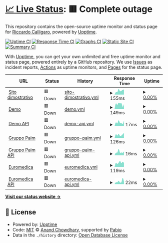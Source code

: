 # [📈 Live Status](https://status.polydesk.app): <!--live status--> **🟥 Complete outage**

This repository contains the open-source uptime monitor and status page for [Riccardo Calligaro](riccard0.dev), powered by [Upptime](https://github.com/upptime/upptime).

[![Uptime CI](https://github.com/riccardocalligaro/polydesk-upptime/workflows/Uptime%20CI/badge.svg)](https://github.com/riccardocalligaro/polydesk-upptime/actions?query=workflow%3A%22Uptime+CI%22)
[![Response Time CI](https://github.com/riccardocalligaro/polydesk-upptime/workflows/Response%20Time%20CI/badge.svg)](https://github.com/riccardocalligaro/polydesk-upptime/actions?query=workflow%3A%22Response+Time+CI%22)
[![Graphs CI](https://github.com/riccardocalligaro/polydesk-upptime/workflows/Graphs%20CI/badge.svg)](https://github.com/riccardocalligaro/polydesk-upptime/actions?query=workflow%3A%22Graphs+CI%22)
[![Static Site CI](https://github.com/riccardocalligaro/polydesk-upptime/workflows/Static%20Site%20CI/badge.svg)](https://github.com/riccardocalligaro/polydesk-upptime/actions?query=workflow%3A%22Static+Site+CI%22)
[![Summary CI](https://github.com/riccardocalligaro/polydesk-upptime/workflows/Summary%20CI/badge.svg)](https://github.com/riccardocalligaro/polydesk-upptime/actions?query=workflow%3A%22Summary+CI%22)

With [Upptime](https://upptime.js.org), you can get your own unlimited and free uptime monitor and status page, powered entirely by a GitHub repository. We use [Issues](https://github.com/riccardocalligaro/polydesk-upptime/issues) as incident reports, [Actions](https://github.com/riccardocalligaro/polydesk-upptime/actions) as uptime monitors, and [Pages](https://status.polydesk.app) for the status page.

<!--start: status pages-->
<!-- This summary is generated by Upptime (https://github.com/upptime/upptime) -->
<!-- Do not edit this manually, your changes will be overwritten -->
<!-- prettier-ignore -->
| URL | Status | History | Response Time | Uptime |
| --- | ------ | ------- | ------------- | ------ |
| <img alt="" src="https://icons.duckduckgo.com/ip3/polydesk.app.ico" height="13"> [Sito dimostrativo](https://polydesk.app/) | 🟥 Down | [sito-dimostrativo.yml](https://github.com/riccardocalligaro/polydesk-upptime/commits/HEAD/history/sito-dimostrativo.yml) | <details><summary><img alt="Response time graph" src="./graphs/sito-dimostrativo/response-time-week.png" height="20"> 155ms</summary><br><a href="https://status.polydesk.app/history/sito-dimostrativo"><img alt="Response time 191" src="https://img.shields.io/endpoint?url=https%3A%2F%2Fraw.githubusercontent.com%2Friccardocalligaro%2Fpolydesk-upptime%2FHEAD%2Fapi%2Fsito-dimostrativo%2Fresponse-time.json"></a><br><a href="https://status.polydesk.app/history/sito-dimostrativo"><img alt="24-hour response time 108" src="https://img.shields.io/endpoint?url=https%3A%2F%2Fraw.githubusercontent.com%2Friccardocalligaro%2Fpolydesk-upptime%2FHEAD%2Fapi%2Fsito-dimostrativo%2Fresponse-time-day.json"></a><br><a href="https://status.polydesk.app/history/sito-dimostrativo"><img alt="7-day response time 155" src="https://img.shields.io/endpoint?url=https%3A%2F%2Fraw.githubusercontent.com%2Friccardocalligaro%2Fpolydesk-upptime%2FHEAD%2Fapi%2Fsito-dimostrativo%2Fresponse-time-week.json"></a><br><a href="https://status.polydesk.app/history/sito-dimostrativo"><img alt="30-day response time 185" src="https://img.shields.io/endpoint?url=https%3A%2F%2Fraw.githubusercontent.com%2Friccardocalligaro%2Fpolydesk-upptime%2FHEAD%2Fapi%2Fsito-dimostrativo%2Fresponse-time-month.json"></a><br><a href="https://status.polydesk.app/history/sito-dimostrativo"><img alt="1-year response time 191" src="https://img.shields.io/endpoint?url=https%3A%2F%2Fraw.githubusercontent.com%2Friccardocalligaro%2Fpolydesk-upptime%2FHEAD%2Fapi%2Fsito-dimostrativo%2Fresponse-time-year.json"></a></details> | <details><summary><a href="https://status.polydesk.app/history/sito-dimostrativo">0.00%</a></summary><a href="https://status.polydesk.app/history/sito-dimostrativo"><img alt="All-time uptime 55.79%" src="https://img.shields.io/endpoint?url=https%3A%2F%2Fraw.githubusercontent.com%2Friccardocalligaro%2Fpolydesk-upptime%2FHEAD%2Fapi%2Fsito-dimostrativo%2Fuptime.json"></a><br><a href="https://status.polydesk.app/history/sito-dimostrativo"><img alt="24-hour uptime 0.00%" src="https://img.shields.io/endpoint?url=https%3A%2F%2Fraw.githubusercontent.com%2Friccardocalligaro%2Fpolydesk-upptime%2FHEAD%2Fapi%2Fsito-dimostrativo%2Fuptime-day.json"></a><br><a href="https://status.polydesk.app/history/sito-dimostrativo"><img alt="7-day uptime 0.00%" src="https://img.shields.io/endpoint?url=https%3A%2F%2Fraw.githubusercontent.com%2Friccardocalligaro%2Fpolydesk-upptime%2FHEAD%2Fapi%2Fsito-dimostrativo%2Fuptime-week.json"></a><br><a href="https://status.polydesk.app/history/sito-dimostrativo"><img alt="30-day uptime 0.00%" src="https://img.shields.io/endpoint?url=https%3A%2F%2Fraw.githubusercontent.com%2Friccardocalligaro%2Fpolydesk-upptime%2FHEAD%2Fapi%2Fsito-dimostrativo%2Fuptime-month.json"></a><br><a href="https://status.polydesk.app/history/sito-dimostrativo"><img alt="1-year uptime 55.79%" src="https://img.shields.io/endpoint?url=https%3A%2F%2Fraw.githubusercontent.com%2Friccardocalligaro%2Fpolydesk-upptime%2FHEAD%2Fapi%2Fsito-dimostrativo%2Fuptime-year.json"></a></details>
| <img alt="" src="https://icons.duckduckgo.com/ip3/demo.polydesk.app.ico" height="13"> [Demo](https://demo.polydesk.app/) | 🟥 Down | [demo.yml](https://github.com/riccardocalligaro/polydesk-upptime/commits/HEAD/history/demo.yml) | <details><summary><img alt="Response time graph" src="./graphs/demo/response-time-week.png" height="20"> 149ms</summary><br><a href="https://status.polydesk.app/history/demo"><img alt="Response time 415" src="https://img.shields.io/endpoint?url=https%3A%2F%2Fraw.githubusercontent.com%2Friccardocalligaro%2Fpolydesk-upptime%2FHEAD%2Fapi%2Fdemo%2Fresponse-time.json"></a><br><a href="https://status.polydesk.app/history/demo"><img alt="24-hour response time 143" src="https://img.shields.io/endpoint?url=https%3A%2F%2Fraw.githubusercontent.com%2Friccardocalligaro%2Fpolydesk-upptime%2FHEAD%2Fapi%2Fdemo%2Fresponse-time-day.json"></a><br><a href="https://status.polydesk.app/history/demo"><img alt="7-day response time 149" src="https://img.shields.io/endpoint?url=https%3A%2F%2Fraw.githubusercontent.com%2Friccardocalligaro%2Fpolydesk-upptime%2FHEAD%2Fapi%2Fdemo%2Fresponse-time-week.json"></a><br><a href="https://status.polydesk.app/history/demo"><img alt="30-day response time 155" src="https://img.shields.io/endpoint?url=https%3A%2F%2Fraw.githubusercontent.com%2Friccardocalligaro%2Fpolydesk-upptime%2FHEAD%2Fapi%2Fdemo%2Fresponse-time-month.json"></a><br><a href="https://status.polydesk.app/history/demo"><img alt="1-year response time 415" src="https://img.shields.io/endpoint?url=https%3A%2F%2Fraw.githubusercontent.com%2Friccardocalligaro%2Fpolydesk-upptime%2FHEAD%2Fapi%2Fdemo%2Fresponse-time-year.json"></a></details> | <details><summary><a href="https://status.polydesk.app/history/demo">0.00%</a></summary><a href="https://status.polydesk.app/history/demo"><img alt="All-time uptime 55.29%" src="https://img.shields.io/endpoint?url=https%3A%2F%2Fraw.githubusercontent.com%2Friccardocalligaro%2Fpolydesk-upptime%2FHEAD%2Fapi%2Fdemo%2Fuptime.json"></a><br><a href="https://status.polydesk.app/history/demo"><img alt="24-hour uptime 0.00%" src="https://img.shields.io/endpoint?url=https%3A%2F%2Fraw.githubusercontent.com%2Friccardocalligaro%2Fpolydesk-upptime%2FHEAD%2Fapi%2Fdemo%2Fuptime-day.json"></a><br><a href="https://status.polydesk.app/history/demo"><img alt="7-day uptime 0.00%" src="https://img.shields.io/endpoint?url=https%3A%2F%2Fraw.githubusercontent.com%2Friccardocalligaro%2Fpolydesk-upptime%2FHEAD%2Fapi%2Fdemo%2Fuptime-week.json"></a><br><a href="https://status.polydesk.app/history/demo"><img alt="30-day uptime 0.00%" src="https://img.shields.io/endpoint?url=https%3A%2F%2Fraw.githubusercontent.com%2Friccardocalligaro%2Fpolydesk-upptime%2FHEAD%2Fapi%2Fdemo%2Fuptime-month.json"></a><br><a href="https://status.polydesk.app/history/demo"><img alt="1-year uptime 55.29%" src="https://img.shields.io/endpoint?url=https%3A%2F%2Fraw.githubusercontent.com%2Friccardocalligaro%2Fpolydesk-upptime%2FHEAD%2Fapi%2Fdemo%2Fuptime-year.json"></a></details>
| <img alt="" src="https://icons.duckduckgo.com/ip3/demo.polydesk.app.ico" height="13"> [Demo API](https://demo.polydesk.app/api/v1/) | 🟥 Down | [demo-api.yml](https://github.com/riccardocalligaro/polydesk-upptime/commits/HEAD/history/demo-api.yml) | <details><summary><img alt="Response time graph" src="./graphs/demo-api/response-time-week.png" height="20"> 17ms</summary><br><a href="https://status.polydesk.app/history/demo-api"><img alt="Response time 92" src="https://img.shields.io/endpoint?url=https%3A%2F%2Fraw.githubusercontent.com%2Friccardocalligaro%2Fpolydesk-upptime%2FHEAD%2Fapi%2Fdemo-api%2Fresponse-time.json"></a><br><a href="https://status.polydesk.app/history/demo-api"><img alt="24-hour response time 13" src="https://img.shields.io/endpoint?url=https%3A%2F%2Fraw.githubusercontent.com%2Friccardocalligaro%2Fpolydesk-upptime%2FHEAD%2Fapi%2Fdemo-api%2Fresponse-time-day.json"></a><br><a href="https://status.polydesk.app/history/demo-api"><img alt="7-day response time 17" src="https://img.shields.io/endpoint?url=https%3A%2F%2Fraw.githubusercontent.com%2Friccardocalligaro%2Fpolydesk-upptime%2FHEAD%2Fapi%2Fdemo-api%2Fresponse-time-week.json"></a><br><a href="https://status.polydesk.app/history/demo-api"><img alt="30-day response time 23" src="https://img.shields.io/endpoint?url=https%3A%2F%2Fraw.githubusercontent.com%2Friccardocalligaro%2Fpolydesk-upptime%2FHEAD%2Fapi%2Fdemo-api%2Fresponse-time-month.json"></a><br><a href="https://status.polydesk.app/history/demo-api"><img alt="1-year response time 92" src="https://img.shields.io/endpoint?url=https%3A%2F%2Fraw.githubusercontent.com%2Friccardocalligaro%2Fpolydesk-upptime%2FHEAD%2Fapi%2Fdemo-api%2Fresponse-time-year.json"></a></details> | <details><summary><a href="https://status.polydesk.app/history/demo-api">0.00%</a></summary><a href="https://status.polydesk.app/history/demo-api"><img alt="All-time uptime 55.69%" src="https://img.shields.io/endpoint?url=https%3A%2F%2Fraw.githubusercontent.com%2Friccardocalligaro%2Fpolydesk-upptime%2FHEAD%2Fapi%2Fdemo-api%2Fuptime.json"></a><br><a href="https://status.polydesk.app/history/demo-api"><img alt="24-hour uptime 0.00%" src="https://img.shields.io/endpoint?url=https%3A%2F%2Fraw.githubusercontent.com%2Friccardocalligaro%2Fpolydesk-upptime%2FHEAD%2Fapi%2Fdemo-api%2Fuptime-day.json"></a><br><a href="https://status.polydesk.app/history/demo-api"><img alt="7-day uptime 0.00%" src="https://img.shields.io/endpoint?url=https%3A%2F%2Fraw.githubusercontent.com%2Friccardocalligaro%2Fpolydesk-upptime%2FHEAD%2Fapi%2Fdemo-api%2Fuptime-week.json"></a><br><a href="https://status.polydesk.app/history/demo-api"><img alt="30-day uptime 0.00%" src="https://img.shields.io/endpoint?url=https%3A%2F%2Fraw.githubusercontent.com%2Friccardocalligaro%2Fpolydesk-upptime%2FHEAD%2Fapi%2Fdemo-api%2Fuptime-month.json"></a><br><a href="https://status.polydesk.app/history/demo-api"><img alt="1-year uptime 55.69%" src="https://img.shields.io/endpoint?url=https%3A%2F%2Fraw.githubusercontent.com%2Friccardocalligaro%2Fpolydesk-upptime%2FHEAD%2Fapi%2Fdemo-api%2Fuptime-year.json"></a></details>
| <img alt="" src="https://www.gruppopaim.it/img/favicon.png" height="13"> [Gruppo Paim](https://gruppopaim.polydesk.app/) | 🟥 Down | [gruppo-paim.yml](https://github.com/riccardocalligaro/polydesk-upptime/commits/HEAD/history/gruppo-paim.yml) | <details><summary><img alt="Response time graph" src="./graphs/gruppo-paim/response-time-week.png" height="20"> 126ms</summary><br><a href="https://status.polydesk.app/history/gruppo-paim"><img alt="Response time 356" src="https://img.shields.io/endpoint?url=https%3A%2F%2Fraw.githubusercontent.com%2Friccardocalligaro%2Fpolydesk-upptime%2FHEAD%2Fapi%2Fgruppo-paim%2Fresponse-time.json"></a><br><a href="https://status.polydesk.app/history/gruppo-paim"><img alt="24-hour response time 85" src="https://img.shields.io/endpoint?url=https%3A%2F%2Fraw.githubusercontent.com%2Friccardocalligaro%2Fpolydesk-upptime%2FHEAD%2Fapi%2Fgruppo-paim%2Fresponse-time-day.json"></a><br><a href="https://status.polydesk.app/history/gruppo-paim"><img alt="7-day response time 126" src="https://img.shields.io/endpoint?url=https%3A%2F%2Fraw.githubusercontent.com%2Friccardocalligaro%2Fpolydesk-upptime%2FHEAD%2Fapi%2Fgruppo-paim%2Fresponse-time-week.json"></a><br><a href="https://status.polydesk.app/history/gruppo-paim"><img alt="30-day response time 138" src="https://img.shields.io/endpoint?url=https%3A%2F%2Fraw.githubusercontent.com%2Friccardocalligaro%2Fpolydesk-upptime%2FHEAD%2Fapi%2Fgruppo-paim%2Fresponse-time-month.json"></a><br><a href="https://status.polydesk.app/history/gruppo-paim"><img alt="1-year response time 356" src="https://img.shields.io/endpoint?url=https%3A%2F%2Fraw.githubusercontent.com%2Friccardocalligaro%2Fpolydesk-upptime%2FHEAD%2Fapi%2Fgruppo-paim%2Fresponse-time-year.json"></a></details> | <details><summary><a href="https://status.polydesk.app/history/gruppo-paim">0.00%</a></summary><a href="https://status.polydesk.app/history/gruppo-paim"><img alt="All-time uptime 44.33%" src="https://img.shields.io/endpoint?url=https%3A%2F%2Fraw.githubusercontent.com%2Friccardocalligaro%2Fpolydesk-upptime%2FHEAD%2Fapi%2Fgruppo-paim%2Fuptime.json"></a><br><a href="https://status.polydesk.app/history/gruppo-paim"><img alt="24-hour uptime 0.00%" src="https://img.shields.io/endpoint?url=https%3A%2F%2Fraw.githubusercontent.com%2Friccardocalligaro%2Fpolydesk-upptime%2FHEAD%2Fapi%2Fgruppo-paim%2Fuptime-day.json"></a><br><a href="https://status.polydesk.app/history/gruppo-paim"><img alt="7-day uptime 0.00%" src="https://img.shields.io/endpoint?url=https%3A%2F%2Fraw.githubusercontent.com%2Friccardocalligaro%2Fpolydesk-upptime%2FHEAD%2Fapi%2Fgruppo-paim%2Fuptime-week.json"></a><br><a href="https://status.polydesk.app/history/gruppo-paim"><img alt="30-day uptime 0.00%" src="https://img.shields.io/endpoint?url=https%3A%2F%2Fraw.githubusercontent.com%2Friccardocalligaro%2Fpolydesk-upptime%2FHEAD%2Fapi%2Fgruppo-paim%2Fuptime-month.json"></a><br><a href="https://status.polydesk.app/history/gruppo-paim"><img alt="1-year uptime 44.33%" src="https://img.shields.io/endpoint?url=https%3A%2F%2Fraw.githubusercontent.com%2Friccardocalligaro%2Fpolydesk-upptime%2FHEAD%2Fapi%2Fgruppo-paim%2Fuptime-year.json"></a></details>
| <img alt="" src="https://www.gruppopaim.it/img/favicon.png" height="13"> [Gruppo Paim API](https://gruppopaim.polydesk.app/api/v1/) | 🟥 Down | [gruppo-paim-api.yml](https://github.com/riccardocalligaro/polydesk-upptime/commits/HEAD/history/gruppo-paim-api.yml) | <details><summary><img alt="Response time graph" src="./graphs/gruppo-paim-api/response-time-week.png" height="20"> 16ms</summary><br><a href="https://status.polydesk.app/history/gruppo-paim-api"><img alt="Response time 89" src="https://img.shields.io/endpoint?url=https%3A%2F%2Fraw.githubusercontent.com%2Friccardocalligaro%2Fpolydesk-upptime%2FHEAD%2Fapi%2Fgruppo-paim-api%2Fresponse-time.json"></a><br><a href="https://status.polydesk.app/history/gruppo-paim-api"><img alt="24-hour response time 15" src="https://img.shields.io/endpoint?url=https%3A%2F%2Fraw.githubusercontent.com%2Friccardocalligaro%2Fpolydesk-upptime%2FHEAD%2Fapi%2Fgruppo-paim-api%2Fresponse-time-day.json"></a><br><a href="https://status.polydesk.app/history/gruppo-paim-api"><img alt="7-day response time 16" src="https://img.shields.io/endpoint?url=https%3A%2F%2Fraw.githubusercontent.com%2Friccardocalligaro%2Fpolydesk-upptime%2FHEAD%2Fapi%2Fgruppo-paim-api%2Fresponse-time-week.json"></a><br><a href="https://status.polydesk.app/history/gruppo-paim-api"><img alt="30-day response time 18" src="https://img.shields.io/endpoint?url=https%3A%2F%2Fraw.githubusercontent.com%2Friccardocalligaro%2Fpolydesk-upptime%2FHEAD%2Fapi%2Fgruppo-paim-api%2Fresponse-time-month.json"></a><br><a href="https://status.polydesk.app/history/gruppo-paim-api"><img alt="1-year response time 89" src="https://img.shields.io/endpoint?url=https%3A%2F%2Fraw.githubusercontent.com%2Friccardocalligaro%2Fpolydesk-upptime%2FHEAD%2Fapi%2Fgruppo-paim-api%2Fresponse-time-year.json"></a></details> | <details><summary><a href="https://status.polydesk.app/history/gruppo-paim-api">0.00%</a></summary><a href="https://status.polydesk.app/history/gruppo-paim-api"><img alt="All-time uptime 44.33%" src="https://img.shields.io/endpoint?url=https%3A%2F%2Fraw.githubusercontent.com%2Friccardocalligaro%2Fpolydesk-upptime%2FHEAD%2Fapi%2Fgruppo-paim-api%2Fuptime.json"></a><br><a href="https://status.polydesk.app/history/gruppo-paim-api"><img alt="24-hour uptime 0.00%" src="https://img.shields.io/endpoint?url=https%3A%2F%2Fraw.githubusercontent.com%2Friccardocalligaro%2Fpolydesk-upptime%2FHEAD%2Fapi%2Fgruppo-paim-api%2Fuptime-day.json"></a><br><a href="https://status.polydesk.app/history/gruppo-paim-api"><img alt="7-day uptime 0.00%" src="https://img.shields.io/endpoint?url=https%3A%2F%2Fraw.githubusercontent.com%2Friccardocalligaro%2Fpolydesk-upptime%2FHEAD%2Fapi%2Fgruppo-paim-api%2Fuptime-week.json"></a><br><a href="https://status.polydesk.app/history/gruppo-paim-api"><img alt="30-day uptime 0.00%" src="https://img.shields.io/endpoint?url=https%3A%2F%2Fraw.githubusercontent.com%2Friccardocalligaro%2Fpolydesk-upptime%2FHEAD%2Fapi%2Fgruppo-paim-api%2Fuptime-month.json"></a><br><a href="https://status.polydesk.app/history/gruppo-paim-api"><img alt="1-year uptime 44.33%" src="https://img.shields.io/endpoint?url=https%3A%2F%2Fraw.githubusercontent.com%2Friccardocalligaro%2Fpolydesk-upptime%2FHEAD%2Fapi%2Fgruppo-paim-api%2Fuptime-year.json"></a></details>
| <img alt="" src="https://status.polydesk.app/radiuslab.ico" height="13"> [Euromedica](https://euromedica.polydesk.app/) | 🟥 Down | [euromedica.yml](https://github.com/riccardocalligaro/polydesk-upptime/commits/HEAD/history/euromedica.yml) | <details><summary><img alt="Response time graph" src="./graphs/euromedica/response-time-week.png" height="20"> 119ms</summary><br><a href="https://status.polydesk.app/history/euromedica"><img alt="Response time 268" src="https://img.shields.io/endpoint?url=https%3A%2F%2Fraw.githubusercontent.com%2Friccardocalligaro%2Fpolydesk-upptime%2FHEAD%2Fapi%2Feuromedica%2Fresponse-time.json"></a><br><a href="https://status.polydesk.app/history/euromedica"><img alt="24-hour response time 102" src="https://img.shields.io/endpoint?url=https%3A%2F%2Fraw.githubusercontent.com%2Friccardocalligaro%2Fpolydesk-upptime%2FHEAD%2Fapi%2Feuromedica%2Fresponse-time-day.json"></a><br><a href="https://status.polydesk.app/history/euromedica"><img alt="7-day response time 119" src="https://img.shields.io/endpoint?url=https%3A%2F%2Fraw.githubusercontent.com%2Friccardocalligaro%2Fpolydesk-upptime%2FHEAD%2Fapi%2Feuromedica%2Fresponse-time-week.json"></a><br><a href="https://status.polydesk.app/history/euromedica"><img alt="30-day response time 131" src="https://img.shields.io/endpoint?url=https%3A%2F%2Fraw.githubusercontent.com%2Friccardocalligaro%2Fpolydesk-upptime%2FHEAD%2Fapi%2Feuromedica%2Fresponse-time-month.json"></a><br><a href="https://status.polydesk.app/history/euromedica"><img alt="1-year response time 268" src="https://img.shields.io/endpoint?url=https%3A%2F%2Fraw.githubusercontent.com%2Friccardocalligaro%2Fpolydesk-upptime%2FHEAD%2Fapi%2Feuromedica%2Fresponse-time-year.json"></a></details> | <details><summary><a href="https://status.polydesk.app/history/euromedica">0.00%</a></summary><a href="https://status.polydesk.app/history/euromedica"><img alt="All-time uptime 15.66%" src="https://img.shields.io/endpoint?url=https%3A%2F%2Fraw.githubusercontent.com%2Friccardocalligaro%2Fpolydesk-upptime%2FHEAD%2Fapi%2Feuromedica%2Fuptime.json"></a><br><a href="https://status.polydesk.app/history/euromedica"><img alt="24-hour uptime 0.00%" src="https://img.shields.io/endpoint?url=https%3A%2F%2Fraw.githubusercontent.com%2Friccardocalligaro%2Fpolydesk-upptime%2FHEAD%2Fapi%2Feuromedica%2Fuptime-day.json"></a><br><a href="https://status.polydesk.app/history/euromedica"><img alt="7-day uptime 0.00%" src="https://img.shields.io/endpoint?url=https%3A%2F%2Fraw.githubusercontent.com%2Friccardocalligaro%2Fpolydesk-upptime%2FHEAD%2Fapi%2Feuromedica%2Fuptime-week.json"></a><br><a href="https://status.polydesk.app/history/euromedica"><img alt="30-day uptime 0.00%" src="https://img.shields.io/endpoint?url=https%3A%2F%2Fraw.githubusercontent.com%2Friccardocalligaro%2Fpolydesk-upptime%2FHEAD%2Fapi%2Feuromedica%2Fuptime-month.json"></a><br><a href="https://status.polydesk.app/history/euromedica"><img alt="1-year uptime 15.66%" src="https://img.shields.io/endpoint?url=https%3A%2F%2Fraw.githubusercontent.com%2Friccardocalligaro%2Fpolydesk-upptime%2FHEAD%2Fapi%2Feuromedica%2Fuptime-year.json"></a></details>
| <img alt="" src="https://status.polydesk.app/radiuslab.ico" height="13"> [Euromedica API](https://euromedica.polydesk.app/api/v1/) | 🟥 Down | [euromedica-api.yml](https://github.com/riccardocalligaro/polydesk-upptime/commits/HEAD/history/euromedica-api.yml) | <details><summary><img alt="Response time graph" src="./graphs/euromedica-api/response-time-week.png" height="20"> 22ms</summary><br><a href="https://status.polydesk.app/history/euromedica-api"><img alt="Response time 61" src="https://img.shields.io/endpoint?url=https%3A%2F%2Fraw.githubusercontent.com%2Friccardocalligaro%2Fpolydesk-upptime%2FHEAD%2Fapi%2Feuromedica-api%2Fresponse-time.json"></a><br><a href="https://status.polydesk.app/history/euromedica-api"><img alt="24-hour response time 20" src="https://img.shields.io/endpoint?url=https%3A%2F%2Fraw.githubusercontent.com%2Friccardocalligaro%2Fpolydesk-upptime%2FHEAD%2Fapi%2Feuromedica-api%2Fresponse-time-day.json"></a><br><a href="https://status.polydesk.app/history/euromedica-api"><img alt="7-day response time 22" src="https://img.shields.io/endpoint?url=https%3A%2F%2Fraw.githubusercontent.com%2Friccardocalligaro%2Fpolydesk-upptime%2FHEAD%2Fapi%2Feuromedica-api%2Fresponse-time-week.json"></a><br><a href="https://status.polydesk.app/history/euromedica-api"><img alt="30-day response time 21" src="https://img.shields.io/endpoint?url=https%3A%2F%2Fraw.githubusercontent.com%2Friccardocalligaro%2Fpolydesk-upptime%2FHEAD%2Fapi%2Feuromedica-api%2Fresponse-time-month.json"></a><br><a href="https://status.polydesk.app/history/euromedica-api"><img alt="1-year response time 61" src="https://img.shields.io/endpoint?url=https%3A%2F%2Fraw.githubusercontent.com%2Friccardocalligaro%2Fpolydesk-upptime%2FHEAD%2Fapi%2Feuromedica-api%2Fresponse-time-year.json"></a></details> | <details><summary><a href="https://status.polydesk.app/history/euromedica-api">0.00%</a></summary><a href="https://status.polydesk.app/history/euromedica-api"><img alt="All-time uptime 15.66%" src="https://img.shields.io/endpoint?url=https%3A%2F%2Fraw.githubusercontent.com%2Friccardocalligaro%2Fpolydesk-upptime%2FHEAD%2Fapi%2Feuromedica-api%2Fuptime.json"></a><br><a href="https://status.polydesk.app/history/euromedica-api"><img alt="24-hour uptime 0.00%" src="https://img.shields.io/endpoint?url=https%3A%2F%2Fraw.githubusercontent.com%2Friccardocalligaro%2Fpolydesk-upptime%2FHEAD%2Fapi%2Feuromedica-api%2Fuptime-day.json"></a><br><a href="https://status.polydesk.app/history/euromedica-api"><img alt="7-day uptime 0.00%" src="https://img.shields.io/endpoint?url=https%3A%2F%2Fraw.githubusercontent.com%2Friccardocalligaro%2Fpolydesk-upptime%2FHEAD%2Fapi%2Feuromedica-api%2Fuptime-week.json"></a><br><a href="https://status.polydesk.app/history/euromedica-api"><img alt="30-day uptime 0.00%" src="https://img.shields.io/endpoint?url=https%3A%2F%2Fraw.githubusercontent.com%2Friccardocalligaro%2Fpolydesk-upptime%2FHEAD%2Fapi%2Feuromedica-api%2Fuptime-month.json"></a><br><a href="https://status.polydesk.app/history/euromedica-api"><img alt="1-year uptime 15.66%" src="https://img.shields.io/endpoint?url=https%3A%2F%2Fraw.githubusercontent.com%2Friccardocalligaro%2Fpolydesk-upptime%2FHEAD%2Fapi%2Feuromedica-api%2Fuptime-year.json"></a></details>

<!--end: status pages-->

[**Visit our status website →**](https://status.polydesk.app)

## 📄 License

- Powered by: [Upptime](https://github.com/upptime/upptime)
- Code: [MIT](./LICENSE) © [Anand Chowdhary](https://anandchowdhary.com), supported by [Pabio](https://pabio.com)
- Data in the `./history` directory: [Open Database License](https://opendatacommons.org/licenses/odbl/1-0/)
